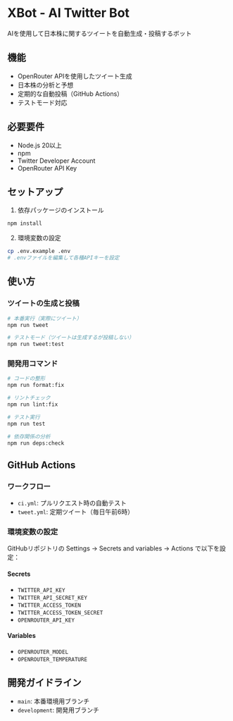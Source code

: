 # XBot - AI Twitter Bot

AIを使用して日本株に関するツイートを自動生成・投稿するボット

## 機能

- OpenRouter APIを使用したツイート生成
- 日本株の分析と予想
- 定期的な自動投稿（GitHub Actions）
- テストモード対応

## 必要要件

- Node.js 20以上
- npm
- Twitter Developer Account
- OpenRouter API Key

## セットアップ

1. 依存パッケージのインストール
```bash
npm install
```

2. 環境変数の設定
```bash
cp .env.example .env
# .envファイルを編集して各種APIキーを設定
```

## 使い方

### ツイートの生成と投稿

```bash
# 本番実行（実際にツイート）
npm run tweet

# テストモード（ツイートは生成するが投稿しない）
npm run tweet:test
```

### 開発用コマンド

```bash
# コードの整形
npm run format:fix

# リントチェック
npm run lint:fix

# テスト実行
npm run test

# 依存関係の分析
npm run deps:check
```

## GitHub Actions

### ワークフロー

- `ci.yml`: プルリクエスト時の自動テスト
- `tweet.yml`: 定期ツイート（毎日午前6時）

### 環境変数の設定

GitHubリポジトリの Settings → Secrets and variables → Actions で以下を設定：

#### Secrets
- `TWITTER_API_KEY`
- `TWITTER_API_SECRET_KEY`
- `TWITTER_ACCESS_TOKEN`
- `TWITTER_ACCESS_TOKEN_SECRET`
- `OPENROUTER_API_KEY`

#### Variables
- `OPENROUTER_MODEL`
- `OPENROUTER_TEMPERATURE`

## 開発ガイドライン

- `main`: 本番環境用ブランチ
- `development`: 開発用ブランチ
